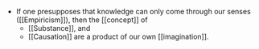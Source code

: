 - If one presupposes that knowledge can only come through our senses ([[Empiricism]]), then the [[concept]] of
	- [[Substance]], and
	- [[Causation]] are a product of our own [[imagination]].